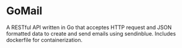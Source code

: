 # GoMail
A RESTful API written in Go that acceptes HTTP request and JSON formatted data to create and send emails using sendinblue. Includes dockerfile for containerization.
